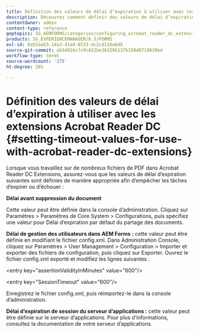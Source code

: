 ```yaml
---
title: Définition des valeurs de délai d’expiration à utiliser avec les extensions Acrobat Reader DC
description: Découvrez comment définir des valeurs de délai d’expiration à utiliser avec les extensions Acrobat Reader DC.
contentOwner: admin
content-type: reference
geptopics: SG_AEMFORMS/categories/configuring_acrobat_reader_dc_extensions
products: SG_EXPERIENCEMANAGER/6.5/FORMS
exl-id: 0a55aab3-14a3-41ad-8533-dc2cd116a848
source-git-commit: ab3d016c7c9c622be361596137b150d8719630bd
workflow-type: tm+mt
source-wordcount: '175'
ht-degree: 26%

---
```


# Définition des valeurs de délai d’expiration à utiliser avec les extensions Acrobat Reader DC  {#setting-timeout-values-for-use-with-acrobat-reader-dc-extensions}

Lorsque vous travaillez sur de nombreux fichiers de PDF dans Acrobat Reader DC Extensions, assurez-vous que les valeurs de délai d’expiration suivantes sont définies de manière appropriée afin d’empêcher les tâches d’expirer ou d’échouer :

**Délai avant suppression du document**

Cette valeur peut être définie dans la console d’administration. Cliquez sur Paramètres > Paramètres de Core System > Configurations, puis spécifiez une valeur pour Délai d’expiration par défaut du partage des documents.

**Délai de gestion des utilisateurs dans AEM Forms :** cette valeur peut être définie en modifiant le fichier config.xml. Dans Administration Console, cliquez sur Paramètres > User Management > Configuration > Importer et exporter des fichiers de configuration, puis cliquez sur Exporter. Ouvrez le fichier config.xml exporté et modifiez les lignes suivantes :

&lt;entry key=&quot;assertionValidityInMinutes&quot; value=&quot;600&quot;/>

&lt;entry key=&quot;SessionTimeout&quot; value=&quot;600&quot;/>

Enregistrez le fichier config.xml, puis réimportez-le dans la console d’administration.

**Délai d’expiration de session du serveur d’applications :** cette valeur peut être définie sur le serveur d’applications. Pour plus d’informations, consultez la documentation de votre serveur d’applications.
